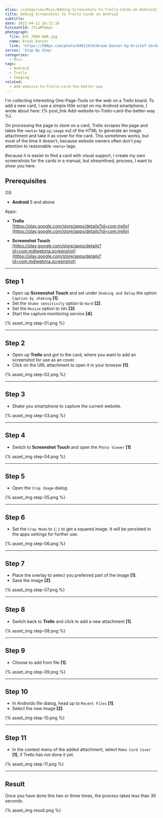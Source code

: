 ```yaml
---
alias: /categories/Misc/Adding-Screenshots-to-Trello-Cards-on-Android/index.html
title: Adding Screenshots to Trello Cards on Android
subtitle:
date: 2021-04-11 16:11:10
hitcountId: J7LaRPqkpz
photograph:
  file: DSC_7006-HDR.jpg
  name: Break Dancer
  link: 'https://500px.com/photo/84012419/Break-Dancer-by-Kristof-Zerbe/'
series: 'Step By Step'
categories:
  - Misc
tags:
  - Android
  - Trello
  - Imaging
related:
  - Add-website-to-Trello-card-the-better-way
---
```

I'm collecting interesting One-Page-Tools on the web on a Trello board. To add a new card, I use a simple little script on my Android smartphone, I wrote about here: {% post_link Add-website-to-Trello-card-the-better-way %}.

On processing the page to store on a card, Trello scrapes the page and takes the ``<meta>`` tag ``og:image`` out of the HTML to generate an image attachment and take it as cover for the card. This sometimes works, but most of the time it doesn't, because website owners often don't pay attention to reasonable ``<meta>`` tags.

Because it is easier to find a card with visual support, I create my own screenshots for the cards in a manual, but streamlined, process, I want to show you here.

<!-- more -->

## Prerequisites

OS:
* **Android** 5 and above 

Apps:
  * **Trello**  
  [https://play.google.com/store/apps/details?id=com.trello](https://play.google.com/store/apps/details?id=com.trello)  

  * **Screenshot Touch**  
  [https://play.google.com/store/apps/details?id=com.mdiwebma.screenshot](https://play.google.com/store/apps/details?id=com.mdiwebma.screenshot)

---

## Step 1
- Open up **Screenshot Touch** and set under ``Shaking and Delay`` the option ``Caption by shaking`` **[1]**.
- Set the ``Shake sensitivity`` option to ``Hard`` **[2]**.
- Set the ``Resize`` option to ``50%`` **[3]**.
- Start the capture monitoring service **[4]**.  

{% asset_img step-01.png %}

---

## Step 2
- Open up **Trello** and got to the card, where you want to add an screenshot for use as an cover.
- Click on the URL attachment to open it in your browser **[1]**.

{% asset_img step-02.png %}

---

## Step 3
- Shake you smartphone to capture the current website.

{% asset_img step-03.png %}

---

## Step 4
- Switch to **Screenshot Touch** and open the ``Photo Viewer`` **[1]**

{% asset_img step-04.png %}

---

## Step 5
- Open the ``Crop Image`` dialog.

{% asset_img step-05.png %}

---

## Step 6
- Set the ``Crop Mode`` to ``1:1`` to get a squared image. It will be persisted in the apps settings for further use.

{% asset_img step-06.png %}

---

## Step 7
- Place the overlay to select you preferred part of the image **[1]**.
- Save the image **[2]**.

{% asset_img step-07.png %}

---

## Step 8
- Switch back to **Trello** and click to add a new attachment **[1]**.

{% asset_img step-08.png %}

---

## Step 9
- Choose to add from file **[1]**.

{% asset_img step-09.png %}

---

## Step 10
- In Androids file dialog, head up to ``Recent Files`` **[1]**.
- Select the new image **[2]**.

{% asset_img step-10.png %}

---

## Step 11
- In the context menu of the added attachment, select ``Make Card Cover`` **[1]**, if Trello has not done it yet.

{% asset_img step-11.png %}

---

## Result
Once you have done this two or three times, the process takes less than 30 seconds.

{% asset_img result.png %}